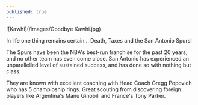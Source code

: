 ```yaml
---
published: true
---
```

![Kawhi](/images/Goodbye Kawhi.jpg)

In life one thing remains certain... Death, Taxes and the San Antonio Spurs!   

The Spurs have been the NBA's best-run franchise for the past 20 years, and no other team has even come close. San Antonio has experienced an unparallelled level of sustained success, and has done so with nothing but class.

They are known with excellent coaching with Head Coach Gregg Popovich who has 5 champioship rings. Great scouting from discovering foreign players like Argentina's Manu Ginobili and France's Tony Parker.